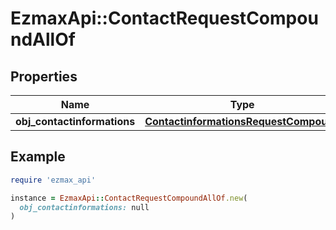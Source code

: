 # EzmaxApi::ContactRequestCompoundAllOf

## Properties

| Name | Type | Description | Notes |
| ---- | ---- | ----------- | ----- |
| **obj_contactinformations** | [**ContactinformationsRequestCompound**](ContactinformationsRequestCompound.md) |  |  |

## Example

```ruby
require 'ezmax_api'

instance = EzmaxApi::ContactRequestCompoundAllOf.new(
  obj_contactinformations: null
)
```

